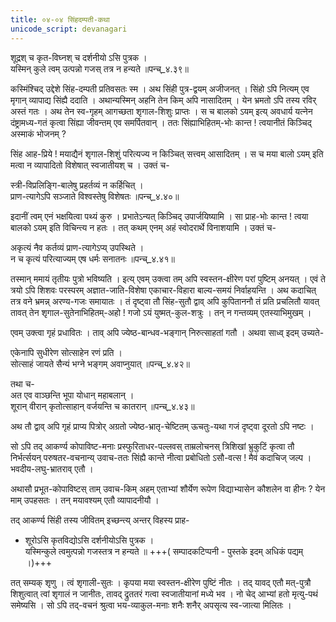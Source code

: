 ```yaml
---
title: ०४-०४ सिंहदम्पती-कथा
unicode_script: devanagari
---
```

शूद्रश् च कृत-विघ्नश् च दर्शनीयो ऽसि पुत्रक ।  
यस्मिन् कुले त्वम् उत्पन्नो गजस् तत्र न हन्यते ॥पन्च्_४.३९॥  


कस्मिंश्चिद् उद्देशे सिंह-दम्पती प्रतिवसतः स्म । अथ सिंही पुत्र-द्वयम् अजीजनत् । सिंहो ऽपि नित्यम् एव मृगान् व्यापाद्य सिंह्यै ददाति । अथान्यस्मिन् अहनि तेन किम् अपि नासादितम् । येन भ्रमतो ऽपि तस्य रविर् अस्तं गतः । अथ तेन स्व-गृहम् आगच्छता शृगाल-शिशुः प्राप्तः । स च बालको ऽयम् इत्य् अवधार्य यत्नेन दंष्ट्रामध्य-गतं कृत्वा सिंह्या जीवन्तम् एव समर्पितवान् । ततः सिंह्याभिहितम्-भोः कान्त ! त्वयानीतं किञ्चिद् अस्माकं भोजनम् ?  

सिंह आह-प्रिये ! मयाद्यैनं शृगाल-शिशुं परित्यज्य न किञ्चित् सत्त्वम् आसादितम् । स च मया बालो ऽयम् इति मत्वा न व्यापादितो विशेषात् स्वजातीयश् च । उक्तं च-  

स्त्री-विप्रलिङ्गि-बालेषु प्रहर्तव्यं न कर्हिचित् ।  
प्राण-त्यागेऽपि सञ्जाते विश्वस्तेषु विशेषतः ॥पन्च्_४.४०॥  

इदानीं त्वम् एनं भक्षयित्वा पथ्यं कुरु । प्रभातेऽन्यत् किञ्चिद् उपार्जयिष्यामि । सा प्राह-भोः कान्त ! त्वया बालको ऽयम् इति विचिन्त्य न हतः । तत् कथम् एनम् अहं स्वोदरार्थे विनाशयामि । उक्तं च-  

अकृत्यं नैव कर्तव्यं प्राण-त्यागेऽप्य् उपस्थिते ।  
न च कृत्यं परित्याज्यम् एष धर्मः सनातनः ॥पन्च्_४.४१॥  

तस्मान् ममायं तृतीयः पुत्रो भविष्यति । इत्य् एवम् उक्त्वा तम् अपि स्वस्तन-क्षीरेण परां पुष्टिम् अनयत् । एवं ते त्रयो ऽपि शिशवः परस्परम् अज्ञात-जाति-विशेषा एकाचार-विहारा बाल्य-समयं निर्वाहयन्ति । अथ कदाचित् तत्र वने भ्रमन्न् अरण्य-गजः समायातः । तं दृष्ट्वा तौ सिंह-सुतौ द्वाव् अपि कुपिताननौ तं प्रति प्रचलितौ यावत् तावत् तेन शृगाल-सुतेनाभिहितम्-अहो ! गजो ऽयं युष्मत्-कुल-शत्रुः । तन् न गन्तव्यम् एतस्याभिमुखम् ।  

एवम् उक्त्वा गृहं प्रधावितः । ताव् अपि ज्येष्ठ-बान्धव-भङ्गान् निरुत्साहतां गतौ । अथवा साध्व् इदम् उच्यते-  

एकेनापि सुधीरेण सोत्साहेन रणं प्रति ।  
सोत्साहं जायते सैन्यं भग्ने भङ्गम् अवाप्नुयात् ॥पन्च्_४.४२॥  

तथा च-  
अत एव वाञ्छन्ति भूपा योधान् महाबलान् ।  
शूरान् वीरान् कृतोत्साहान् वर्जयन्ति च कातरान् ॥पन्च्_४.४३॥  

अथ तौ द्वाव् अपि गृहं प्राप्य पित्रोर् अग्रतो ज्येष्ठ-भ्रातृ-चेष्टितम् ऊचतुः-यथा गजं दृष्ट्वा दूरतो ऽपि नष्टः ।  

सो ऽपि तद् आकर्ण्य कोपाविष्ट-मनाः प्रस्फुरिताधर-पल्लवस् ताम्रलोचनस् त्रिशिखां भ्रुकुटिं कृत्वा तौ निर्भर्त्सयन् परुषतर-वचनान्य् उवाच-ततः सिंह्यै कान्ते नीत्वा प्रबोधितो ऽसौ-वत्स ! मैवं कदाचिज् जल्प । भवदीय-लघु-भ्रातराव् एतौ ।  

अथासौ प्रभूत-कोपाविष्टस् ताम् उवाच-किम् अहम् एताभ्यां शौर्येण रूपेण विद्याभ्यासेन कौशलेन वा हीनः ? येन माम् उपहसतः । तन् मयावश्यम् एतौ व्यापादनीयौ ।  

तद् आकर्ण्य सिंही तस्य जीवितम् इच्छन्त्य् अन्तर् विहस्य प्राह-    

  - शूरोऽसि कृतविद्योऽसि दर्शनीयोऽसि पुत्रक ।  
  यस्मिन्कुले त्वमुत्पन्नो गजस्तत्र न हन्यते ॥  +++( सम्पादकटिप्पनी - पुस्तके इदम् अधिकं पद्यम् ।)+++

तत् सम्यक् शृणु । त्वं शृगाली-सुतः । कृपया मया स्वस्तन-क्षीरेण पुष्टिं नीतः । तद् यावद् एतौ मत्-पुत्रौ शिशुत्वात् त्वां शृगालं न जानीतः, तावद् द्रुततरं गत्वा स्वजातीयानां मध्ये भव । नो चेद् आभ्यां हतो मृत्यु-पथं समेष्यसि । सो ऽपि तद्-वचनं श्रुत्वा भय-व्याकुल-मनाः शनैः शनैर् अपसृत्य स्व-जात्या मिलितः । 
